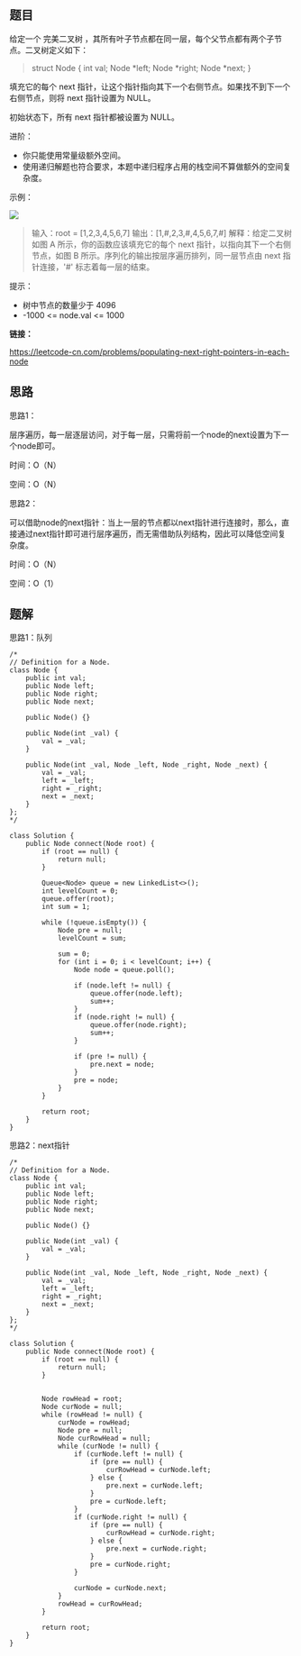 ## 题目

给定一个 完美二叉树 ，其所有叶子节点都在同一层，每个父节点都有两个子节点。二叉树定义如下：

> struct Node {
>   int val;
>   Node *left;
>   Node *right;
>   Node *next;
> }

填充它的每个 next 指针，让这个指针指向其下一个右侧节点。如果找不到下一个右侧节点，则将 next 指针设置为 NULL。

初始状态下，所有 next 指针都被设置为 NULL。

 

进阶：

* 你只能使用常量级额外空间。
* 使用递归解题也符合要求，本题中递归程序占用的栈空间不算做额外的空间复杂度。



示例：

![](https://assets.leetcode.com/uploads/2019/02/14/116_sample.png)

> 输入：root = [1,2,3,4,5,6,7]
> 输出：[1,#,2,3,#,4,5,6,7,#]
> 解释：给定二叉树如图 A 所示，你的函数应该填充它的每个 next 指针，以指向其下一个右侧节点，如图 B 所示。序列化的输出按层序遍历排列，同一层节点由 next 指针连接，'#' 标志着每一层的结束。


提示：

* 树中节点的数量少于 4096
* -1000 <= node.val <= 1000



**链接：**

https://leetcode-cn.com/problems/populating-next-right-pointers-in-each-node

## 思路

思路1：

层序遍历，每一层逐层访问，对于每一层，只需将前一个node的next设置为下一个node即可。

时间：O（N）

空间：O（N）



思路2：

可以借助node的next指针：当上一层的节点都以next指针进行连接时，那么，直接通过next指针即可进行层序遍历，而无需借助队列结构，因此可以降低空间复杂度。

时间：O（N）

空间：O（1）

## 题解

思路1：队列


    /*
    // Definition for a Node.
    class Node {
        public int val;
        public Node left;
        public Node right;
        public Node next;
    
        public Node() {}
        
        public Node(int _val) {
            val = _val;
        }
    
        public Node(int _val, Node _left, Node _right, Node _next) {
            val = _val;
            left = _left;
            right = _right;
            next = _next;
        }
    };
    */
    
    class Solution {
        public Node connect(Node root) {
            if (root == null) {
                return null;
            }
            
            Queue<Node> queue = new LinkedList<>();
            int levelCount = 0;
            queue.offer(root);
            int sum = 1;
    
            while (!queue.isEmpty()) {
                Node pre = null;
                levelCount = sum;
                
                sum = 0;
                for (int i = 0; i < levelCount; i++) {
                    Node node = queue.poll();
    
                    if (node.left != null) {
                        queue.offer(node.left);
                        sum++;
                    }
                    if (node.right != null) {
                        queue.offer(node.right);
                        sum++;
                    }
    
                    if (pre != null) {
                        pre.next = node;
                    }
                    pre = node;
                }
            }
            
            return root;
        }
    }

思路2：next指针

```
/*
// Definition for a Node.
class Node {
    public int val;
    public Node left;
    public Node right;
    public Node next;

    public Node() {}
    
    public Node(int _val) {
        val = _val;
    }

    public Node(int _val, Node _left, Node _right, Node _next) {
        val = _val;
        left = _left;
        right = _right;
        next = _next;
    }
};
*/

class Solution {
    public Node connect(Node root) {
        if (root == null) {
            return null;
        }
        

        Node rowHead = root;
        Node curNode = null;
        while (rowHead != null) {
            curNode = rowHead;
            Node pre = null;
            Node curRowHead = null;
            while (curNode != null) {
                if (curNode.left != null) {
                    if (pre == null) {
                        curRowHead = curNode.left;
                    } else {
                        pre.next = curNode.left;
                    }
                    pre = curNode.left;
                }
                if (curNode.right != null) {
                    if (pre == null) {
                        curRowHead = curNode.right;
                    } else {
                        pre.next = curNode.right;
                    }
                    pre = curNode.right;
                }

                curNode = curNode.next;
            }
            rowHead = curRowHead;
        }

        return root;
    }
}
```


